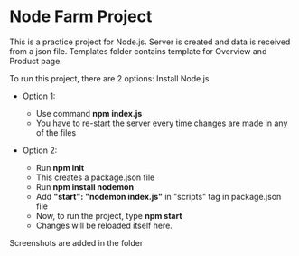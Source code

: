 # Node Farm Project
This is a practice project for Node.js. Server is created and data is received from a json file. 
Templates folder contains template for Overview and Product page. 

To run this project, there are 2 options: Install Node.js

- Option 1:
  - Use command **npm index.js**
  - You have to re-start the server every time changes are made in any of the files

    
- Option 2:
  - Run **npm init**
  - This creates a package.json file
  - Run **npm install nodemon**
  - Add **"start": "nodemon index.js"** in "scripts" tag in package.json file
  - Now, to run the project, type **npm start**
  - Changes will be reloaded itself here.
 
Screenshots are added in the folder
